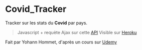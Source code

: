 # Covid_Tracker

 Tracker sur les stats du **Covid** par pays.
 
 > Javascript + requète Ajax sur cette [API](https://api.covid19api.com/summary)
 Visible sur [Heroku](https://possessed-spider-54984.herokuapp.com/)
 
 Fait par Yohann Hommet, d'après un cours sur [Udemy](https://www.udemy.com/)
 
